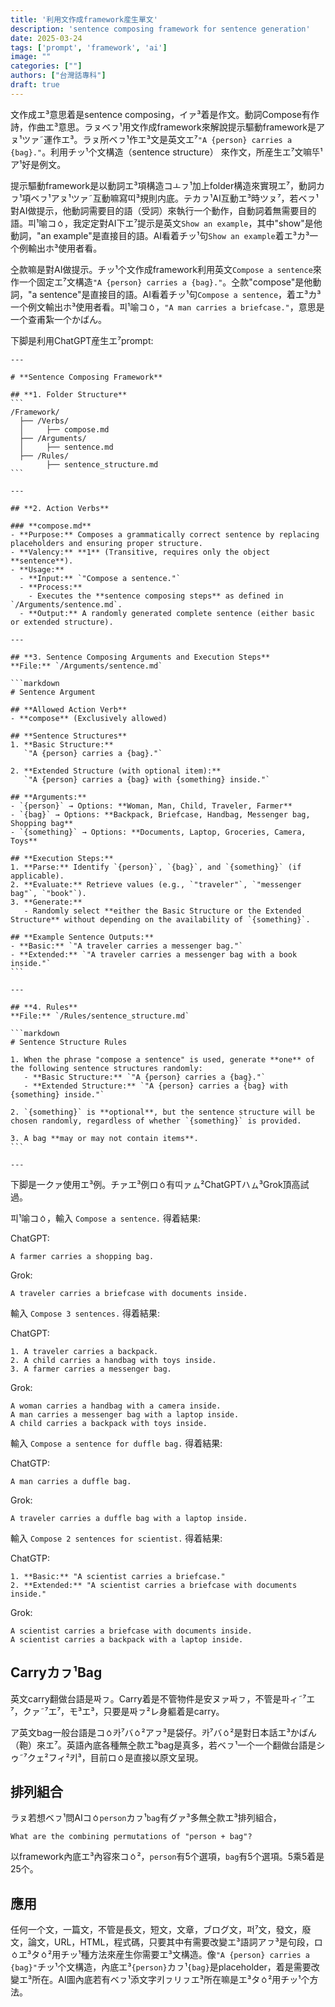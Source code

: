 ```yaml
---
title: '利用文作成framework産生單文'
description: 'sentence composing framework for sentence generation'
date: 2025-03-24
tags: ['prompt', 'framework', 'ai']
image: ""
categories: [""]
authors: ["台灣話專科"]
draft: true
---
```


文作成エ³意思着是sentence composing，イァ³着是作文。動詞Compose有作詩，作曲エ³意思。ラㇴベㇷ¹用文作成framework來解說提示驅動framework是アㇴ¹ツァ˜運作エ³。ラㇴ所ベㇷ¹作エ³文是英文エ⁷`"A {person} carries a {bag}."`。利用チッ¹个文構造（sentence structure）
來作文，所産生エ⁷文嘛뚜¹ア¹好是例文。

提示驅動framework是以動詞エ³項構造コㅗㇷ¹加上folder構造來實現エ⁷，動詞カㇷ¹項ベㇷ¹アㇴ¹ツァ˜互動嘛寫띠³規則内底。テカㇷ¹AI互動エ³時ツㇴ⁷，若ベㇷ¹對AI做提示，他動詞需要目的語（受詞）來執行一个動作，自動詞着無需要目的語。피¹喻コㆁ，我定定對AI下エ⁷提示是英文`Show an example`，其中"show"是他動詞，"an example"是直接目的語。AI看着チッ¹句`Show an example`着エ³カ³一个例輸出ホ³使用者看。

㒰款嘛是對AI做提示。チッ¹个文作成framework利用英文`Compose a sentence`來作一个固定エ⁷文構造`"A {person} carries a {bag}."`。㒰款"compose"是他動詞，"a sentence"是直接目的語。AI看着チッ¹句`Compose a sentence`，着エ³カ³一个例文輸出ホ³使用者看。피¹喻コㆁ，`"A man carries a briefcase."`，意思是一个查甫紮一个かばん。

下脚是利用ChatGPT産生エ⁷prompt:
````
---

# **Sentence Composing Framework**  

## **1. Folder Structure**  
```
/Framework/  
  ├── /Verbs/  
  │     ├── compose.md  
  ├── /Arguments/  
  │     ├── sentence.md  
  ├── /Rules/  
        ├── sentence_structure.md  
```

---

## **2. Action Verbs**  

### **compose.md**  
- **Purpose:** Composes a grammatically correct sentence by replacing placeholders and ensuring proper structure.  
- **Valency:** **1** (Transitive, requires only the object **sentence**).  
- **Usage:**  
  - **Input:** `"Compose a sentence."`  
  - **Process:**  
    - Executes the **sentence composing steps** as defined in `/Arguments/sentence.md`.  
  - **Output:** A randomly generated complete sentence (either basic or extended structure).  

---

## **3. Sentence Composing Arguments and Execution Steps**  
**File:** `/Arguments/sentence.md`  

```markdown
# Sentence Argument  

## **Allowed Action Verb**  
- **compose** (Exclusively allowed)  

## **Sentence Structures**  
1. **Basic Structure:**  
   `"A {person} carries a {bag}."`  

2. **Extended Structure (with optional item):**  
   `"A {person} carries a {bag} with {something} inside."`  

## **Arguments:**  
- `{person}` → Options: **Woman, Man, Child, Traveler, Farmer**  
- `{bag}` → Options: **Backpack, Briefcase, Handbag, Messenger bag, Shopping bag**  
- `{something}` → Options: **Documents, Laptop, Groceries, Camera, Toys**  

## **Execution Steps:**  
1. **Parse:** Identify `{person}`, `{bag}`, and `{something}` (if applicable).  
2. **Evaluate:** Retrieve values (e.g., `"traveler"`, `"messenger bag"`, `"book"`).  
3. **Generate:**  
   - Randomly select **either the Basic Structure or the Extended Structure** without depending on the availability of `{something}`.  

## **Example Sentence Outputs:**  
- **Basic:** `"A traveler carries a messenger bag."`  
- **Extended:** `"A traveler carries a messenger bag with a book inside."`  
```

---

## **4. Rules**  
**File:** `/Rules/sentence_structure.md`  

```markdown
# Sentence Structure Rules  

1. When the phrase "compose a sentence" is used, generate **one** of the following sentence structures randomly:  
   - **Basic Structure:** `"A {person} carries a {bag}."`  
   - **Extended Structure:** `"A {person} carries a {bag} with {something} inside."`  

2. `{something}` is **optional**, but the sentence structure will be chosen randomly, regardless of whether `{something}` is provided.  

3. A bag **may or may not contain items**.  
```

---
````

下脚是一クァ使用エ³例。チァエ³例ロㆁ有띠ァㇺ²ChatGPTハㇺ³Grok頂高試過。

피¹喻コㆁ，輸入
`Compose a sentence.`
得着結果:

ChatGPT:
```
A farmer carries a shopping bag.
```
Grok:
```
A traveler carries a briefcase with documents inside.
```
輸入
`Compose 3 sentences.`
得着結果:

ChatGPT:
```
1. A traveler carries a backpack.  
2. A child carries a handbag with toys inside.  
3. A farmer carries a messenger bag.
```
Grok:
```
A woman carries a handbag with a camera inside.  
A man carries a messenger bag with a laptop inside.  
A child carries a backpack with toys inside.
```
輸入
`Compose a sentence for duffle bag.`
得着結果:

ChatGTP:
```
A man carries a duffle bag.
```
Grok:
```
A traveler carries a duffle bag with a laptop inside.
```
輸入
`Compose 2 sentences for scientist.`
得着結果:

ChatGTP:
```
1. **Basic:** "A scientist carries a briefcase."  
2. **Extended:** "A scientist carries a briefcase with documents inside."  
```
Grok:
```
A scientist carries a briefcase with documents inside.  
A scientist carries a backpack with a laptop inside.
```

## Carryカㇷ¹Bag

英文carry翻做台語是짜ㇷ。Carry着是不管物件是安ヌァ짜ㇷ，不管是파ィ˜⁷エ⁷，クァ˜⁷エ⁷，モ³エ³，只要是짜ㇷ²レ身軀着是carry。

ア英文bag一般台語是コㆁ카⁷バㆁ²アㇷ³是袋仔。카⁷バㆁ²是對日本話エ³かばん（鞄）來エ⁷。英語內底各種無㒰款エ³bag是真多，若ベㇷ¹一个一个翻做台語是シゥ˜⁷クェ²フィ²키³，目前ロㆁ是直接以原文呈現。

## 排列組合

ラㇴ若想ベㇷ¹問AIコㆁ`person`カㇷ¹`bag`有グァ³多無㒰款エ³排列組合，

`What are the combining permutations of "person + bag"?`

以framework內底エ³內容來コㆁ²，`person`有5个選項，`bag`有5个選項。5乘5着是25个。

## 應用

任何一个文，一篇文，不管是長文，短文，文章，ブログ文，퍼⁷文，發文，廢文，論文，URL，HTML，程式碼，只要其中有需要改變エ³語詞アㇷ³是句段，ロㆁエ³タㆁ²用チッ¹種方法來産生你需要エ³文構造。像`"A {person} carries a {bag}"`チッ¹个文構造，內底エ³`{person}`カㇷ¹`{bag}`是placeholder，着是需要改變エ³所在。AI圖內底若有ベㇷ¹添文字키ㇷリㇷエ³所在嘛是エ³タㆁ²用チッ¹个方法。
